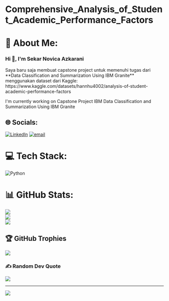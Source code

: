 # Comprehensive_Analysis_of_Student_Academic_Performance_Factors

# 💫 About Me:

<h3>Hi 👋, I'm Sekar Novica Azkarani</h3> Saya baru saja membuat capstone project untuk memenuhi tugas dari **Data Classification and Summarization Using IBM Granite** menggunakan dataset dari Kaggle: https://www.kaggle.com/datasets/hannhu4002/analysis-of-student-academic-performance-factors 

I'm currently working on Capstone Project IBM Data Classification and Summarization Using IBM Granite


## 🌐 Socials:
[![LinkedIn](https://img.shields.io/badge/LinkedIn-%230077B5.svg?logo=linkedin&logoColor=white)](https://linkedin.com/in/www.linkedin.com/in/sekar-novica-azkarani-99754137b) [![email](https://img.shields.io/badge/Email-D14836?logo=gmail&logoColor=white)](mailto:sekarnovicaazkarani@gmail.com) 

# 💻 Tech Stack:
![Python](https://img.shields.io/badge/python-3670A0?style=for-the-badge&logo=python&logoColor=ffdd54)
# 📊 GitHub Stats:
![](https://github-readme-stats.vercel.app/api?username=sekarzakarani&theme=dark&hide_border=false&include_all_commits=false&count_private=false)<br/>
![](https://nirzak-streak-stats.vercel.app/?user=sekarzakarani&theme=dark&hide_border=false)<br/>
![](https://github-readme-stats.vercel.app/api/top-langs/?username=sekarzakarani&theme=dark&hide_border=false&include_all_commits=false&count_private=false&layout=compact)

## 🏆 GitHub Trophies
![](https://github-profile-trophy.vercel.app/?username=sekarzakarani&theme=radical&no-frame=false&no-bg=true&margin-w=4)

### ✍️ Random Dev Quote
![](https://quotes-github-readme.vercel.app/api?type=horizontal&theme=radical)

---
[![](https://visitcount.itsvg.in/api?id=sekarzakarani&icon=9&color=1)](https://visitcount.itsvg.in)

<!-- Proudly created with GPRM ( https://gprm.itsvg.in ) -->
